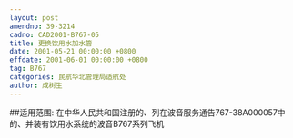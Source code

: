 ```yaml
---
layout: post
amendno: 39-3214
cadno: CAD2001-B767-05
title: 更换饮用水加水管
date: 2001-05-21 00:00:00 +0800
effdate: 2001-06-01 00:00:00 +0800
tag: B767
categories: 民航华北管理局适航处
author: 成树生
---
```


##适用范围:
在中华人民共和国注册的、列在波音服务通告767-38A000057中的、并装有饮用水系统的波音B767系列飞机

